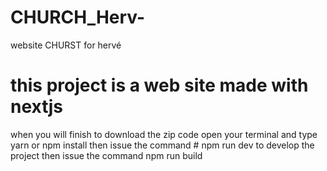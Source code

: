 # CHURCH_Herv-
website CHURST for hervé 

# this project is a web site made with nextjs 
when you will finish to download the zip code open your terminal and type yarn or npm install 
then issue the command # npm run dev 
to develop the project then issue the command npm run build
